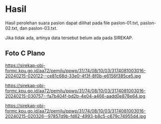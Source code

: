 # Hasil

Hasil perolehan suara paslon dapat dilihat pada file paslon-01.txt, paslon-02.txt, dan paslon-03.txt.

Jika tidak ada, artinya data tersebut belum ada pada SIREKAP.

## Foto C Plano

https://sirekap-obj-formc.kpu.go.id/aa72/pemilu/ppwp/31/74/08/10/03/3174081003016-20240215-020122--ce81c68d-33e0-4f3f-8f0b-e6156f385ce5.jpg

https://sirekap-obj-formc.kpu.go.id/aa72/pemilu/ppwp/31/74/08/10/03/3174081003016-20240215-030757--fa7b404f-bd2b-4e04-a466-aadd0e878e64.jpg

https://sirekap-obj-formc.kpu.go.id/aa72/pemilu/ppwp/31/74/08/10/03/3174081003016-20240215-020326--97857d9b-fd62-4993-b8c5-c679c74955d4.jpg

